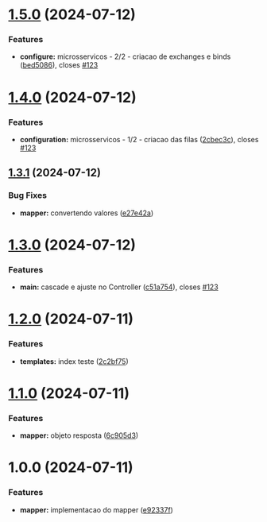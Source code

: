 # [1.5.0](https://github.com/andrecodelima/microsservicos-learn/compare/v1.4.0...v1.5.0) (2024-07-12)


### Features

* **configure:** microsservicos - 2/2 - criacao de exchanges e binds ([bed5086](https://github.com/andrecodelima/microsservicos-learn/commit/bed50861247c964e10e71568f0189334c7057032)), closes [#123](https://github.com/andrecodelima/microsservicos-learn/issues/123)

# [1.4.0](https://github.com/andrecodelima/microsservicos-learn/compare/v1.3.1...v1.4.0) (2024-07-12)


### Features

* **configuration:** microsservicos - 1/2 - criacao das filas ([2cbec3c](https://github.com/andrecodelima/microsservicos-learn/commit/2cbec3c3d9a75aaacd1764e142ff7f85bb1271b1)), closes [#123](https://github.com/andrecodelima/microsservicos-learn/issues/123)

## [1.3.1](https://github.com/andrecodelima/microsservicos-learn/compare/v1.3.0...v1.3.1) (2024-07-12)


### Bug Fixes

* **mapper:** convertendo valores ([e27e42a](https://github.com/andrecodelima/microsservicos-learn/commit/e27e42a923dfae7091947816c338399439d1b6ac))

# [1.3.0](https://github.com/andrecodelima/microsservicos-learn/compare/v1.2.0...v1.3.0) (2024-07-12)


### Features

* **main:** cascade e ajuste no Controller ([c51a754](https://github.com/andrecodelima/microsservicos-learn/commit/c51a7549de1235772b3f92b457902297e88162d7)), closes [#123](https://github.com/andrecodelima/microsservicos-learn/issues/123)

# [1.2.0](https://github.com/andrecodelima/microsservicos-learn/compare/v1.1.0...v1.2.0) (2024-07-11)


### Features

* **templates:** index teste ([2c2bf75](https://github.com/andrecodelima/microsservicos-learn/commit/2c2bf759f849206b199302dff0f6b868c8b50b75))

# [1.1.0](https://github.com/andrecodelima/microsservicos-learn/compare/v1.0.0...v1.1.0) (2024-07-11)


### Features

* **mapper:** objeto resposta ([6c905d3](https://github.com/andrecodelima/microsservicos-learn/commit/6c905d38d1fff541372bfd1388b8a25b8f00df8a))

# 1.0.0 (2024-07-11)


### Features

* **mapper:** implementacao do mapper ([e92337f](https://github.com/andrecodelima/microsservicos-learn/commit/e92337fd4befbbd8f26b1f5a628f7dd21224bca1))
